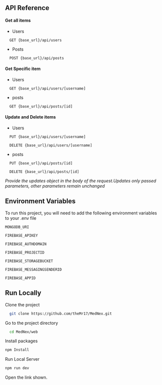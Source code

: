 ## API Reference

#### Get all items

-   Users

```http
  GET {base_url}/api/users
```

-   Posts

```http
  POST {base_url}/api/posts
```

#### Get Specific item

-   Users

```http
  GET {base_url}/api/users/[username]
```

-   posts

```http
  GET {base_url}/api/posts/[id]
```

#### Update and Delete items

-   Users

```http
  PUT {base_url}/api/users/[username]
```

```http
  DELETE {base_url}/api/users/[username]
```

-   posts

```http
  PUT {base_url}/api/posts/[id]
```

```http
  DELETE {base_url}/api/posts/[id]
```

_Provide the updates object in the body of the request.Updates only passed parameters, other parameters remain unchanged_

## Environment Variables

To run this project, you will need to add the following environment variables to your .env file

`MONGODB_URI`

`FIREBASE_APIKEY`

`FIREBASE_AUTHDOMAIN`

`FIREBASE_PROJECTID`

`FIREBASE_STORAGEBUCKET`

`FIREBASE_MESSAGINGSENDERID`

`FIREBASE_APPID`

## Run Locally

Clone the project

```bash
  git clone https://github.com/theMr17/MedNex.git
```

Go to the project directory

```bash
  cd MedNex/web
```

Install packages

```bash
npm Install
```

Run Local Server

```bash
npm run dev
```

Open the link shown.
